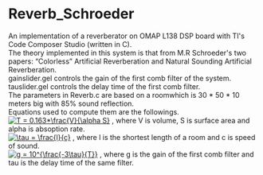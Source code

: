 # Reverb_Schroeder
An implementation of a reverberator on OMAP L138 DSP board with TI's Code Composer Studio (written in C). <br/>
The theory implemented in this system is that from M.R Schroeder's two papers: “Colorless” Artificial Reverberation and Natural Sounding Artificial Reverberation. <br/>
gainslider.gel controls the gain of the first comb filter of the system. <br/>
tauslider.gel controls the delay time of the first comb filter. <br/>
The parameters in Reverb.c are based on a roomwhich is 30 * 50 * 10 meters big with 85% sound reflection. <br/>
Equations used to compute them are the followings.<br/>
<a href="https://www.codecogs.com/eqnedit.php?latex=T&space;=&space;0.163*\frac{V}{\alpha&space;S}" target="_blank"><img src="https://latex.codecogs.com/gif.latex?T&space;=&space;0.163*\frac{V}{\alpha&space;S}" title="T = 0.163*\frac{V}{\alpha S}" /></a>
 , where V is volume, S is surface area and alpha is absoption rate. <br/>
<a href="https://www.codecogs.com/eqnedit.php?latex=\tau&space;=&space;\frac{l}{c}" target="_blank"><img src="https://latex.codecogs.com/gif.latex?\tau&space;=&space;\frac{l}{c}" title="\tau = \frac{l}{c}" /></a>
 , where l is the shortest length of a room and c is speed of sound. <br/>
<a href="https://www.codecogs.com/eqnedit.php?latex=g&space;=&space;10^{\frac{-3\tau}{T}}" target="_blank"><img src="https://latex.codecogs.com/gif.latex?g&space;=&space;10^{\frac{-3\tau}{T}}" title="g = 10^{\frac{-3\tau}{T}}" /></a>
 , where g is the gain of the first comb filter and tau is the delay time of the same filter.
